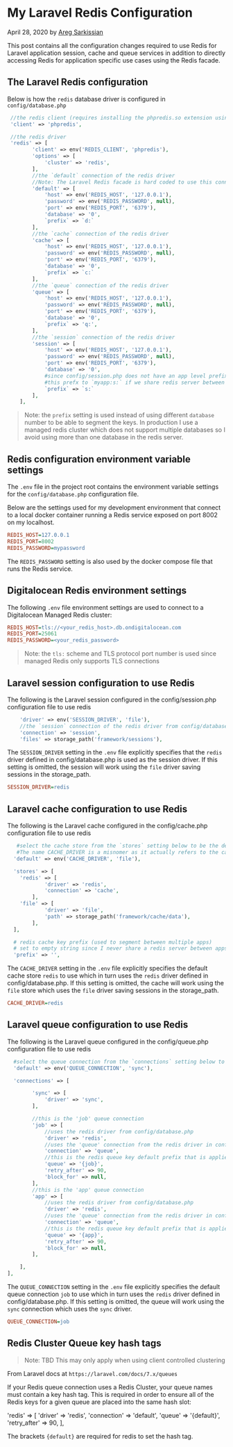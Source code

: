 # My Laravel Redis Configuration

April 28, 2020 by [Areg Sarkissian](https://aregsar.com/about)

This post contains all the configuration changes required to use Redis for Laravel application session, cache and queue services in addition to directly accessing Redis for application specific use cases using the Redis facade.

## The Laravel Redis configuration

Below is how the `redis` database driver is configured in `config/database.php`

```php
 //the redis client (requires installing the phpredis.so extension using pecl)
 'client' => 'phpredis',

 //the redis driver
 'redis' => [
        'client' => env('REDIS_CLIENT', 'phpredis'),
        'options' => [
            'cluster' => 'redis',
        ],
        //the `default` connection of the redis driver
        //Note: The Laravel Redis facade is hard coded to use this connection unless its connection is explicitly specified
        'default' => [
            'host' => env('REDIS_HOST', '127.0.0.1'),
            'password' => env('REDIS_PASSWORD', null),
            'port' => env('REDIS_PORT', '6379'),
            'database' => '0',
            `prefix` => `d:`
        ],
        //the `cache` connection of the redis driver
        'cache' => [
            'host' => env('REDIS_HOST', '127.0.0.1'),
            'password' => env('REDIS_PASSWORD', null),
            'port' => env('REDIS_PORT', '6379'),
            'database' => '0',
            `prefix` => `c:`
        ],
        //the `queue` connection of the redis driver
        'queue' => [
            'host' => env('REDIS_HOST', '127.0.0.1'),
            'password' => env('REDIS_PASSWORD', null),
            'port' => env('REDIS_PORT', '6379'),
            'database' => '0',
            `prefix` => 'q:',
        ],
        //the `session` connection of the redis driver
        'session' => [
            'host' => env('REDIS_HOST', '127.0.0.1'),
            'password' => env('REDIS_PASSWORD', null),
            'port' => env('REDIS_PORT', '6379'),
            'database' => '0',
            #since config/session.php does not have an app level prefix we can change
            #this prefx to `myapp:s:` if we share redis server between apps
            `prefix` => `s:`
        ],
    ],
```

> Note: the `prefix` setting is used instead of using different `database` number to be able to segment the keys. In production I use a managed redis cluster which does not support multiple databases so I avoid using more than one database in the redis server.

## Redis configuration environment variable settings

The `.env` file in the project root contains the environment variable settings for the `config/database.php` configuration file.

Below are the settings used for my development environment that connect to a local docker container running a Redis service exposed on port 8002 on my localhost. 

```ini
REDIS_HOST=127.0.0.1
REDIS_PORT=8002
REDIS_PASSWORD=mypassword
```

The `REDIS_PASSWORD` setting is also used by the docker compose file that runs the Redis service.

## Digitalocean Redis environment settings

The following `.env` file environment settings are used to connect to a Digitalocean Managed Redis cluster:

```ini
REDIS_HOST=tls://<your_redis_host>.db.ondigitalocean.com
REDIS_PORT=25061
REDIS_PASSWORD=<your_redis_password>
```

> Note: the `tls:` scheme and TLS protocol port number is used since managed Redis only supports TLS connections

## Laravel session configuration to use Redis

The following is the Laravel session configured in the config/session.php configuration file to use redis

```php
    'driver' => env('SESSION_DRIVER', 'file'),
    //the `session` connection of the redis driver from config/database.php file
    'connection' => 'session',
    'files' => storage_path('framework/sessions'),
```

The `SESSION_DRIVER` setting in the  `.env` file explicitly specifies that the `redis` driver defined in config/database.php is used as the session driver.
If this setting is omitted, the session will work using the `file` driver saving sessions in the storage_path.

```ini
SESSION_DRIVER=redis
```

## Laravel cache configuration to use Redis

The following is the Laravel cache configured in the config/cache.php configuration file to use redis

```php
   #select the cache store from the `stores` setting below to be the default cache store
   #The name CACHE_DRIVER is a misnomer as it actually refers to the cache store
  'default' => env('CACHE_DRIVER', 'file'),

  'stores' => [
    'redis' => [
            'driver' => 'redis',
            'connection' => 'cache',
        ],
    'file' => [
            'driver' => 'file',
            'path' => storage_path('framework/cache/data'),
        ],
  ],

  # redis cache key prefix (used to segment between multiple apps)
  # set to empty string since I never share a redis server between apps
  'prefix' => '',
```

The `CACHE_DRIVER` setting in the `.env` file explicitly specifies the default cache store `redis` to use which in turn uses the `redis` driver defined in config/database.php. If this setting is omitted, the cache will work using the `file` store which uses the `file` driver saving sessions in the storage_path.

```ini
CACHE_DRIVER=redis
```

## Laravel queue configuration to use Redis

The following is the Laravel queue configured in the config/queue.php configuration file to use redis

```php
  #select the queue connection from the `connections` setting below to be the default cache store 
  'default' => env('QUEUE_CONNECTION', 'sync'),

  'connections' => [

        'sync' => [
            'driver' => 'sync',
        ],

        //this is the 'job' queue connection
        'job' => [
            //uses the redis driver from config/database.php
            'driver' => 'redis',
            //uses the 'queue' connection from the redis driver in config/database.php
            'connection' => 'queue',
            //this is the redis queue key default prefix that is applied when using this 'job' connection. It can be overriden by explicitly passing the queue name.
            'queue' => '{job}',
            'retry_after' => 90,
            'block_for' => null,
        ],
        //this is the 'app' queue connection
        'app' => [
            //uses the redis driver from config/database.php
            'driver' => 'redis',
            //uses the 'queue' connection from the redis driver in config/database.php
            'connection' => 'queue',
            //this is the redis queue key default prefix that is applied when using this 'app' connection.It can be overriden by explicitly passing the queue name.
            'queue' => '{app}',
            'retry_after' => 90,
            'block_for' => null,
        ],

    ],
],
```

The `QUEUE_CONNECTION` setting in the `.env` file explicitly specifies the default queue connection `job` to use which in turn uses the `redis` driver defined in config/database.php. If this setting is omitted, the queue will work using the `sync` connection which uses the `sync` driver.

```ini
QUEUE_CONNECTION=job
```

## Redis Cluster Queue key hash tags

> Note: TBD This may only apply when using client controlled clustering

From Laravel docs at `https://laravel.com/docs/7.x/queues`

If your Redis queue connection uses a Redis Cluster, your queue names must contain a key hash tag. This is required in order to ensure all of the Redis keys for a given queue are placed into the same hash slot:

'redis' => [
    'driver' => 'redis',
    'connection' => 'default',
    'queue' => '{default}',
    'retry_after' => 90,
],

The brackets `{default}` are required for redis to set the hash tag.
